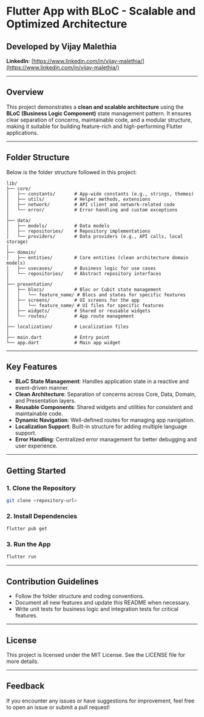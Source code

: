 # Flutter App with BLoC - Scalable and Optimized Architecture

## Developed by Vijay Malethia  
**LinkedIn**: [https://www.linkedin.com/in/vijay-malethia/](https://www.linkedin.com/in/vijay-malethia/)

---

## Overview
This project demonstrates a **clean and scalable architecture** using the **BLoC (Business Logic Component)** state management pattern. It ensures clear separation of concerns, maintainable code, and a modular structure, making it suitable for building feature-rich and high-performing Flutter applications.

---

## Folder Structure
Below is the folder structure followed in this project:

```
lib/
├── core/
│   ├── constants/       # App-wide constants (e.g., strings, themes)
│   ├── utils/           # Helper methods, extensions
│   ├── network/         # API client and network-related code
│   └── error/           # Error handling and custom exceptions
│
├── data/
│   ├── models/          # Data models
│   ├── repositories/    # Repository implementations
│   └── providers/       # Data providers (e.g., API calls, local storage)
│
├── domain/
│   ├── entities/        # Core entities (clean architecture domain models)
│   ├── usecases/        # Business logic for use cases
│   └── repositories/    # Abstract repository interfaces
│
├── presentation/
│   ├── blocs/           # Bloc or Cubit state management
│   │   └── feature_name/ # Blocs and states for specific features
│   ├── screens/         # UI screens for the app
│   │   └── feature_name/ # UI files for specific features
│   ├── widgets/         # Shared or reusable widgets
│   └── routes/          # App route management
│
├── localization/        # Localization files
│
├── main.dart            # Entry point
└── app.dart             # Main app widget
```

---

## Key Features
- **BLoC State Management**: Handles application state in a reactive and event-driven manner.
- **Clean Architecture**: Separation of concerns across Core, Data, Domain, and Presentation layers.
- **Reusable Components**: Shared widgets and utilities for consistent and maintainable code.
- **Dynamic Navigation**: Well-defined routes for managing app navigation.
- **Localization Support**: Built-in structure for adding multiple language support.
- **Error Handling**: Centralized error management for better debugging and user experience.

---

## Getting Started

### 1. Clone the Repository
```bash
git clone <repository-url>
```

### 2. Install Dependencies
```bash
flutter pub get
```

### 3. Run the App
```bash
flutter run
```

---

## Contribution Guidelines
- Follow the folder structure and coding conventions.
- Document all new features and update this README when necessary.
- Write unit tests for business logic and integration tests for critical features.

---

## License
This project is licensed under the MIT License. See the LICENSE file for more details.

---

## Feedback
If you encounter any issues or have suggestions for improvement, feel free to open an issue or submit a pull request!
